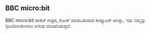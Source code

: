 ## BBC micro:bit

BBC micro:bit ಪಾಕೆಟ್ ಗಾತ್ರದ, ಕೋಡ್ ಮಾಡಬಹುದಾದ ಕಂಪ್ಯೂಟರ್ ಆಗಿದ್ದು, ಇದು ನಿಮ್ಮನ್ನು ಸೃಜನಶೀಲರಾಗಿಸಲು ಅನುವು ಮಾಡಿಕೊಡುತ್ತದೆ.
